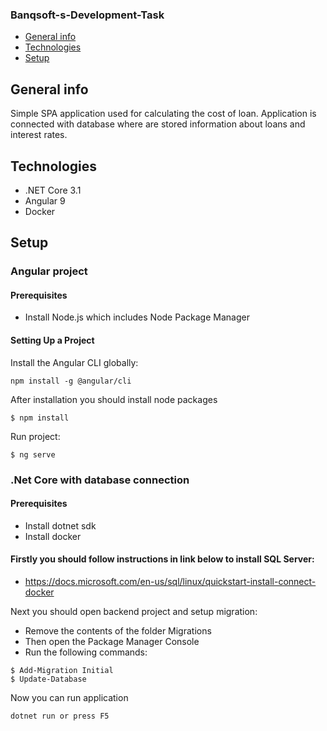 ### Banqsoft-s-Development-Task
* [General info](#general-info)
* [Technologies](#technologies)
* [Setup](#setup)


## General info
Simple SPA application used for calculating the cost of loan. Application is connected with database where are stored information about loans and interest rates.

## Technologies
* .NET Core 3.1
* Angular 9
* Docker
## Setup
### Angular project
#### Prerequisites
* Install Node.js which includes Node Package Manager
#### Setting Up a Project
Install the Angular CLI globally:
```
npm install -g @angular/cli
```
After installation you should install node packages
```
$ npm install
```
Run project:
```
$ ng serve
```

### .Net Core with database connection
#### Prerequisites
* Install dotnet sdk
* Install docker
#### Firstly you should follow instructions in link below to install SQL Server:
* https://docs.microsoft.com/en-us/sql/linux/quickstart-install-connect-docker

Next you should open backend project and setup migration:
* Remove the contents of the folder Migrations
* Then open the Package Manager Console
* Run the following commands:
```
$ Add-Migration Initial
$ Update-Database
````

Now you can run application
```
dotnet run or press F5
```


